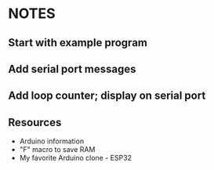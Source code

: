 # NOTES

## Start with example program

## Add serial port messages

## Add loop counter; display on serial port

## Resources

- Arduino information
- "F" macro to save RAM
- My favorite Arduino clone - ESP32
